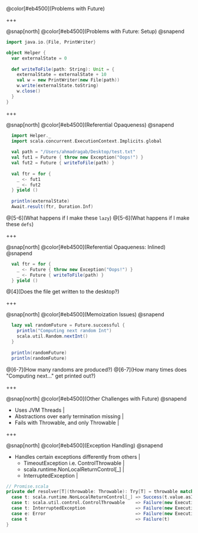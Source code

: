 @color[#eb4500](Problems with Future)

+++

@snap[north]
@color[#eb4500](Problems with Future: Setup)
@snapend

```scala
import java.io.{File, PrintWriter}

object Helper {
  var externalState = 0
  
  def writeToFile(path: String): Unit = {
    externalState = externalState + 10
    val w = new PrintWriter(new File(path))
    w.write(externalState.toString)
    w.close()
  }
}
```

+++

@snap[north]
@color[#eb4500](Referential Opaqueness)
@snapend

```scala
  import Helper._
  import scala.concurrent.ExecutionContext.Implicits.global
  
  val path = "/Users/ahmadragab/Desktop/test.txt"
  val fut1 = Future { throw new Exception("Oops!") }
  val fut2 = Future { writeToFile(path) }
  
  val ftr = for {
    _ <- fut1
    _ <- fut2
  } yield ()
  
  println(externalState)
  Await.result(ftr, Duration.Inf)
  ```

@[5-6](What happens if I make these `lazy`)
@[5-6](What happens if I make these `defs`) 

+++

@snap[north]
@color[#eb4500](Referential Opaqueness: Inlined)
@snapend

```scala
  val ftr = for {
    _ <- Future { throw new Exception("Oops!") }
    _ <- Future { writeToFile(path) }
  } yield ()
```
@[4](Does the file get written to the desktop?)

+++

@snap[north]
@color[#eb4500](Memoization Issues)
@snapend

```scala
  lazy val randomFuture = Future.successful {
    println("Computing next random Int")
    scala.util.Random.nextInt()
  }
  
  println(randomFuture)
  println(randomFuture)
```
@[6-7](How many randoms are produced?)
@[6-7](How many times does "Computing next..." get printed out?)

+++

@snap[north]
@color[#eb4500](Other Challenges with Future)
@snapend

- Uses JVM Threads | 
- Abstractions over early termination missing |
- Fails with Throwable, and only Throwable |

+++

@snap[north]
@color[#eb4500](Exception Handling)
@snapend

- Handles certain exceptions differently from others | 
  - TimeoutException i.e. ControlThrowable |
  - scala.runtime.NonLocalReturnControl[_] |
  - InterruptedException |

```scala
// Promise.scala 
private def resolver[T](throwable: Throwable): Try[T] = throwable match {
  case t: scala.runtime.NonLocalReturnControl[_] => Success(t.value.asInstanceOf[T]) // more on this shortly
  case t: scala.util.control.ControlThrowable    => Failure(new ExecutionException("Boxed ControlThrowable", t))
  case t: InterruptedException                   => Failure(new ExecutionException("Boxed InterruptedException", t))
  case e: Error                                  => Failure(new ExecutionException("Boxed Error", e))
  case t                                         => Failure(t)
}
```

